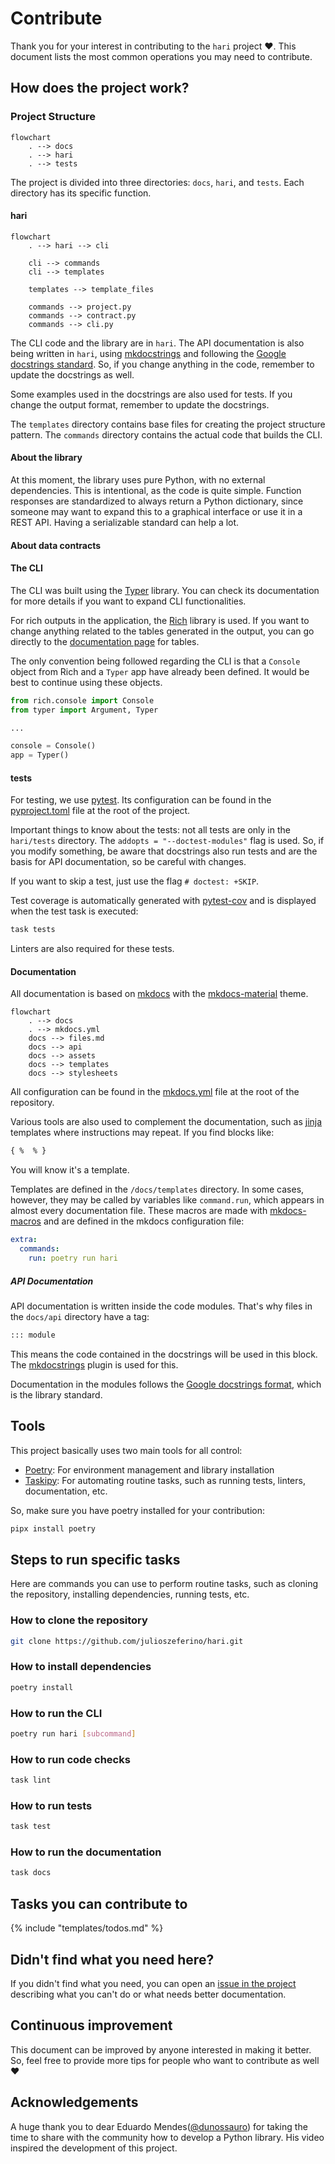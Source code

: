 # Contribute

Thank you for your interest in contributing to the `hari` project :heart:. This document lists the most common operations you may need to contribute.

## How does the project work?

### Project Structure

```mermaid
flowchart
    . --> docs
	. --> hari
	. --> tests
```

The project is divided into three directories: `docs`, `hari`, and `tests`. Each directory has its specific function.

#### hari

```mermaid
flowchart
	. --> hari --> cli

    cli --> commands
    cli --> templates

    templates --> template_files
	
	commands --> project.py
	commands --> contract.py
	commands --> cli.py
```

The CLI code and the library are in `hari`. The API documentation is also being written in `hari`, using [mkdocstrings](https://mkdocstrings.github.io/) and following the [Google docstrings standard](https://sphinxcontrib-napoleon.readthedocs.io/en/latest/example_google.html). So, if you change anything in the code, remember to update the docstrings as well.

Some examples used in the docstrings are also used for tests. If you change the output format, remember to update the docstrings.

The `templates` directory contains base files for creating the project structure pattern. The `commands` directory contains the actual code that builds the CLI.

#### About the library

At this moment, the library uses pure Python, with no external dependencies. This is intentional, as the code is quite simple. Function responses are standardized to always return a Python dictionary, since someone may want to expand this to a graphical interface or use it in a REST API. Having a serializable standard can help a lot.

#### About data contracts

#### The CLI

The CLI was built using the [Typer](https://typer.tiangolo.com/) library. You can check its documentation for more details if you want to expand CLI functionalities.

For rich outputs in the application, the [Rich](https://rich.readthedocs.io/en/stable/introduction.html) library is used. If you want to change anything related to the tables generated in the output, you can go directly to the [documentation page](https://rich.readthedocs.io/en/stable/tables.html) for tables.

The only convention being followed regarding the CLI is that a `Console` object from Rich and a `Typer` app have already been defined. It would be best to continue using these objects.

```py title="hari/cli/commands/cli.py"
from rich.console import Console
from typer import Argument, Typer

...

console = Console()
app = Typer()
```

#### tests

For testing, we use [pytest](https://docs.pytest.org/). Its configuration can be found in the [pyproject.toml](https://github.com/julioszeferino/hari/blob/master/pyproject.toml) file at the root of the project.

Important things to know about the tests: not all tests are only in the `hari/tests` directory. The `addopts = "--doctest-modules"` flag is used. So, if you modify something, be aware that docstrings also run tests and are the basis for API documentation, so be careful with changes.

If you want to skip a test, just use the flag `# doctest: +SKIP`.

Test coverage is automatically generated with [pytest-cov](https://github.com/pytest-dev/pytest-cov) and is displayed when the test task is executed:

```bash
task tests
```

Linters are also required for these tests.

#### Documentation

All documentation is based on [mkdocs](https://www.mkdocs.org/) with the [mkdocs-material](https://squidfunk.github.io/mkdocs-material/) theme.

```mermaid
flowchart
    . --> docs
    . --> mkdocs.yml
	docs --> files.md
	docs --> api
	docs --> assets
	docs --> templates
	docs --> stylesheets
```

All configuration can be found in the [mkdocs.yml](https://github.com/dunossauro/notas-musicais/blob/main/mkdocs.yml) file at the root of the repository.

Various tools are also used to complement the documentation, such as [jinja](https://jinja.palletsprojects.com/en/3.1.x/) templates where instructions may repeat. If you find blocks like:

```html
{ %  % }
```

You will know it's a template.

Templates are defined in the `/docs/templates` directory. In some cases, however, they may be called by variables like `command.run`, which appears in almost every documentation file. These macros are made with [mkdocs-macros](https://mkdocs-macros-plugin.readthedocs.io/en/latest/) and are defined in the mkdocs configuration file:

```yaml
extra:
  commands:
    run: poetry run hari
```

##### API Documentation

API documentation is written inside the code modules. That's why files in the `docs/api` directory have a tag:

```md
::: module
```

This means the code contained in the docstrings will be used in this block. The [mkdocstrings](https://mkdocstrings.github.io/) plugin is used for this.

Documentation in the modules follows the [Google docstrings format](https://sphinxcontrib-napoleon.readthedocs.io/en/latest/example_google.html), which is the library standard.

## Tools

This project basically uses two main tools for all control:

- [Poetry](https://python-poetry.org/): For environment management and library installation
- [Taskipy](https://github.com/illBeRoy/taskipy): For automating routine tasks, such as running tests, linters, documentation, etc.

So, make sure you have poetry installed for your contribution:

```bash
pipx install poetry
```

## Steps to run specific tasks

Here are commands you can use to perform routine tasks, such as cloning the repository, installing dependencies, running tests, etc.

### How to clone the repository

```bash
git clone https://github.com/julioszeferino/hari.git
```

### How to install dependencies

```bash
poetry install
```

### How to run the CLI

```bash
poetry run hari [subcommand]
```

### How to run code checks

```bash
task lint
```

### How to run tests

```bash
task test
```

### How to run the documentation

```bash
task docs
```

## Tasks you can contribute to

{% include "templates/todos.md" %}

## Didn't find what you need here?
If you didn't find what you need, you can open an [issue in the project](https://github.com/julioszeferino/hari/issues) describing what you can't do or what needs better documentation.

## Continuous improvement

This document can be improved by anyone interested in making it better. So, feel free to provide more tips for people who want to contribute as well :heart:

## Acknowledgements

A huge thank you to dear Eduardo Mendes([@dunossauro](https://github.com/dunossauro)) for taking the time to share with the community how to develop a Python library. His video inspired the development of this project.